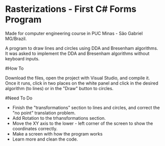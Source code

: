 # Rasterizations - First C# Forms Program
Made for computer engineering course in PUC Minas - São Gabriel MG/Brazil. 

A program to draw lines and circles using DDA and Bresenham algorithms. 
It was asked to implement the DDA and Bresenham algorithms without keyboard inputs.

#How To

Download the files, open the project with Visual Studio, and compile it. 
Once it runs, click in two places on the white panel and click in the desired algorithm (to lines) or in the "Draw" button to circles.

#Need To Do

- Finish the "transformations" section to lines and circles, and correct the "no point" translation problem.
- Add Rotation to the trhansformations section.
- Move the XY axis to the lower - left corner of the screen to show the coordinates correctly.
- Make a screen with how the program works
- Learn more and clean the code.

